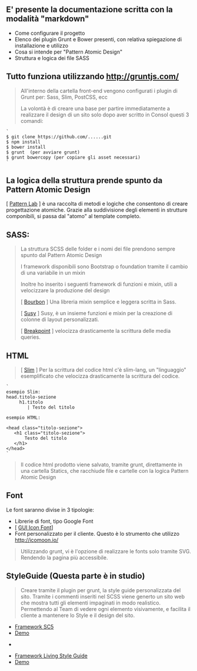 ## E' presente la documentazione scritta con la modalità "markdown"
* Come configurare il progetto
* Elenco dei plugin Grunt e Bower presenti, con relativa spiegazione di installazione e utilizzo
* Cosa si intende per "Pattern Atomic Design"
* Struttura e logica dei file SASS

## Tutto funziona utilizzando http://gruntjs.com/
> All'interno della cartella front-end vengono configurati i plugin di Grunt per: Sass, Slim, PostCSS, ecc
> 
>La volontà è di creare una base per partire immediatamente a realizzare il design di un sito solo dopo aver scritto in Consol questi 3 comandi:

	`
	$ git clone https://github.com/......git
	$ npm install
	$ bower install
	$ grunt  (per avviare grunt)
	$ grunt bowercopy (per copiare gli asset necessari)
	` 
## La logica della struttura prende spunto da Pattern Atomic Design
[ [Pattern Lab](http://patternlab.io/) ] è una raccolta di metodi e logiche che consentono di creare progettazione atomiche. 
Grazie alla suddivisione degli elementi in strutture componibili, si passa dal "atomo" al template completo.

## SASS:
> La struttura SCSS delle folder e i nomi dei file prendono sempre spunto dal Pattern Atomic Design
>
> I framework disponibili sono Bootstrap o foundation tramite il cambio di una variabile in un mixin
>
> Inoltre ho inserito i seguenti framework di funzioni e mixin, utili a velocizzare la produzione del design
> 
> [ [Bourbon](http://bourbon.io/docs) ] Una libreria mixin semplice e leggera scritta in Sass.
>
> [ [Susy](http://susydocs.oddbird.net/) ] Susy, è un insieme funzioni e mixin per la creazione di colonne di layout personalizzati.
>
> [ [Breakpoint](https://github.com/at-import/breakpoint/wiki) ] velocizza drasticamente la scrittura delle media queries.

## HTML
> [ [Slim](http://slim-lang.com/) ] Per la scrittura del codice html c'è slim-lang, un "linguaggio" esemplificato che velocizza drasticamente la scrittura del codice.

	` 
	esempio Slim:
	head.titolo-sezione
	     h1.titolo
	        | Testo del titolo
	
	esempio HTML:
	
	<head class="titolo-sezione">
	   <h1 class="titolo-sezione">
	       Testo del titolo
	   </h1>
	</head>
	` 
	
> Il codice html prodotto viene salvato, tramite grunt, direttamente in una cartella Statics, che racchiude file e cartelle con la logica Pattern Atomic Design

## Font
Le font saranno divise in 3 tipologie:

* Librerie di font, tipo Google Font
* [ [GUI Icon Font](https://fortawesome.github.io/Font-Awesome/icons/)]
* Font personalizzato per il cliente. Questo è lo strumento che utilizzo http://icomoon.io/

> Utilizzando grunt, vi è l'opzione di realizzare le fonts solo tramite SVG. Rendendo la pagina più accessibile.

## StyleGuide (Questa parte è in studio)
> Creare tramite il plugin per grunt, la style guide personalizzata del sito.
Tramite i commenti inseriti nel SCSS viene generto un sito web che mostra tutti gli elementi impaginati in modo realistico.
Permettendo al Team di vedere ogni elemento visivamente, e facilita il cliente a mantenere lo Style e il design del sito.

* [Framework SC5](http://styleguide.sc5.io/)
* [Demo](http://demo.styleguide.sc5.io/)

-

* [Framework Living Style Guide](https://livingstyleguide.org/)
* [Demo](https://www.homify.de/assets/styleguide.html)